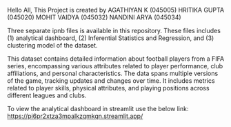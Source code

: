 Hello All, 
This Project is created by 
AGATHIYAN K (045005)
HRITIKA GUPTA (045020)
MOHIT VAIDYA (045032)
NANDINI ARYA (045034)

Three separate ipnb files is available in this repository.
These files includes (1) analytical dashboard, (2) Inferential Statistics and Regression, and (3) clustering model of the dataset.

This dataset contains detailed information about football players from a FIFA series, encompassing various attributes related to player performance, club affiliations, and personal characteristics. 
The data spans multiple versions of the game, tracking updates and changes over time. It includes metrics related to player skills, physical attributes, and playing positions across different leagues and clubs.

To view the analytical dashboard in streamlit use the below link:
https://pi6pr2xtza3mpalkzqmkqn.streamlit.app/

